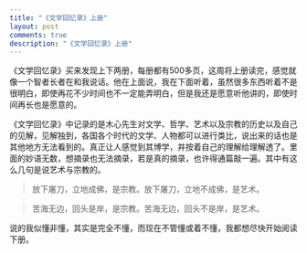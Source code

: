 ```yaml
---
title: "《文学回忆录》上册"
layout: post
comments: true
description: "《文学回忆录》上册"
---
```


《文学回忆录》买来发现上下两册，每册都有500多页，这周将上册读完，感觉就像一个智者长者在和我说话。他在上面说，我在下面听着，虽然很多东西听着不是很明白，即使再花不少时间也不一定能弄明白，但是我还是愿意听他讲的，即使时间再长也是愿意的。

《文学回忆录》中记录的是木心先生对文学、哲学、艺术以及宗教的历史以及自己的见解，见解独到，各国各个时代的文学、人物都可以进行类比，说出来的话也是其他地方无法看到的。真正让人感觉到其博学，并按着自己的理解给理解透了。里面的妙语无数，想摘录也无法摘录，若是真的摘录，也许得通篇敲一遍。其中有这么几句是说艺术与宗教的。

> 放下屠刀，立地成佛，是宗教。放下屠刀，立地不成佛，是艺术。

> 苦海无边，回头是岸，是宗教。苦海无边，回头不是岸，是艺术。

说的我似懂非懂，其实是完全不懂，而现在不管懂或着不懂，我都想尽快开始阅读下册。
